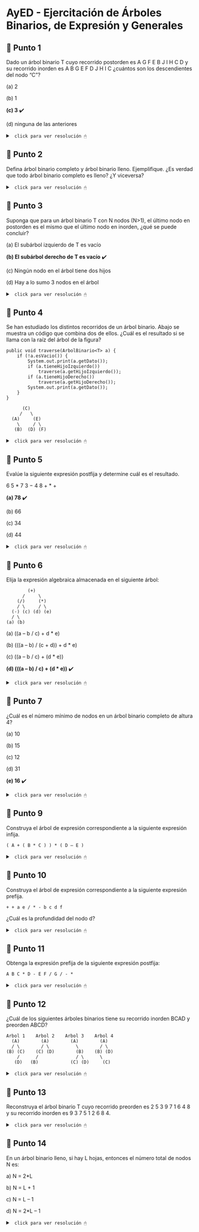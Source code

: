 # AyED - Ejercitación de Árboles Binarios, de Expresión y Generales

## 🔵 Punto 1

Dado un árbol binario T cuyo recorrido postorden es A G F E B J I H C D y su recorrido inorden es A B G E F D J H I C ¿cuántos son los descendientes del nodo “C”?

(a) 2 

(b) 1 

**(c) 3** ✔️

(d) ninguna de las anteriores

<details><summary> <code> click para ver resolución 🖱 </code></summary><br>

* Recorrido <code>postOrden</code> --> hI - hD - raiz

* Recorrido <code>inOrden</code> --> hI - raiz - hD

Sabiendo esto si el recorrido postOrden devuelve A G F E B J I H C D, entonces D es la raiz. Por lo tanto (mirando recorrido inOrden) 

subArbol_izquierdo = (A B G E F) / raiz = D / subArbol_derecho = (J H I C)

Luego, volviendo a mirar postOrden (A G F E B)(J I H C) la raiz del subArbol_izquierdo es B y del subArbol_derecho es C

Nos queda 

~~~
             D
       /          \
      B            C
    /  \          /
  (A)  (G E F) (J H I)   --> estos son los subarboles que nos quedan del nodo B y C
~~~

**Por lo tanto, el nodo C tiene 3 descendientes (J, H, I).**

</details>

## 🔵 Punto 2

Defina árbol binario completo y árbol binario lleno. Ejemplifique. ¿Es verdad que todo árbol
binario completo es lleno? ¿Y viceversa?

<details><summary> <code> click para ver resolución 🖱 </code></summary><br>

* **Árbol Binario Completo:** un árbol binario completo es un árbol en el que todos los niveles, excepto el último, están completamente llenos, y todos los nodos del último nivel están lo más a la izquierda posible. Esto significa que si hay un nivel incompleto, solo faltan nodos al final, no en el medio.

Ejemplo de Árbol Binario Completo:

~~~
       1
      / \
     2   3
    / \  / 
   4   5 6 
~~~

En este caso, el árbol tiene tres niveles, y el último nivel (nivel 3) está lleno desde la izquierda, con nodos 4, 5 y 6.

* **Árbol Binario Lleno:** un árbol binario lleno es un árbol en el que todos los niveles están completamente llenos. Esto significa que cada nodo tiene exactamente 0 o 2 hijos y todos los nodos están en los mismos niveles.

Ejemplo de Árbol Binario Lleno:

~~~
       1
      / \
     2   3
    / \  / \
   4   5 6  7
~~~

En este caso, todos los niveles del árbol están completamente llenos y todos los nodos tienen dos hijos (excepto las hojas).

Un árbol binario completo no necesita estar completamente lleno en todos los niveles, solo en los niveles superiores. Un árbol completo puede tener un nivel incompleto en su parte inferior. Por otro lado, un árbol binario lleno, por definición, cumple con la condición de ser completo, ya que todos sus niveles están llenos.

</details>

## 🔵 Punto 3

Suponga que para un árbol binario T con N nodos (N>1), el último nodo en postorden es el mismo que el último nodo en inorden, ¿qué se puede concluir?

(a) El subárbol izquierdo de T es vacío

**(b) El subárbol derecho de T es vacío** ✔️

(c) Ningún nodo en el árbol tiene dos hijos

(d) Hay a lo sumo 3 nodos en el árbol

<details><summary> <code> click para ver resolución 🖱 </code></summary><br>

Sabemos que 

* postOrden = (subAIz)(subADr)(X)

* inOrden = (subAIz)(X)(subADr) 

Si el último nodo en postOrden e inOrden es el mismo (X) podemos concluir que el subArbol derecho de T es vacio.

</details>

## 🔵 Punto 4

Se han estudiado los distintos recorridos de un árbol binario. Abajo se muestra un código que
combina dos de ellos. ¿Cuál es el resultado si se llama con la raíz del árbol de la figura?

~~~
public void traverse(ArbolBinario<T> a) {
    if (!a.esVacio()) {
        System.out.print(a.getDato());
        if (a.tieneHijoIzquierdo())
            traverse(a.getHijoIzquierdo());
        if (a.tieneHijoDerecho())
            traverse(a.getHijoDerecho());
        System.out.print(a.getDato());
    }
}
~~~

~~~
      (C)
     /   \
  (A)     (E)
    \     / \
   (B)  (D) (F)
~~~

<details><summary> <code> click para ver resolución 🖱 </code></summary><br>

El código dado combina dos recorridos: preorden y postorden. El método traverse sigue estos pasos:

* Preorden: Imprime el dato del nodo antes de recorrer sus hijos (System.out.print(a.getDato())).

* Recorre el hijo izquierdo (si existe).

* Recorre el hijo derecho (si existe).

* Postorden: Imprime nuevamente el dato del nodo después de recorrer sus hijos (System.out.print(a.getDato())).

Al aplicar el método traverse con la raíz del árbol, el flujo es el siguiente:

~~~
1. Se llama a traverse(C), imprime C.                           --> C
2. Se llama a traverse(A) (hI de C), imprime A.                 --> A
3. Se llama a traverse(B) (hD de A), imprime B.                 --> B           
4. B no tiene hijos, entonces imprime nuevamente B.             --> B
5. Se vuelve a A, se imprime nuevamente A.                      --> A
6. Se vuelve a C, llama a traverse(E) (hD de C), imprime E.     --> E
7. Se llama a traverse(D) (hI de E), imprime D.                 --> D
8. D no tiene hijos, se imprime nuevamente D.                   --> D
9. Se vuelve a E, llama a traverse(F) (hD de E), imprime F.     --> F
10. F no tiene hijos, se imprime nuevamente F.                  --> F
11. Se vuelve a E, se imprime nuevamente E.                     --> E
12. Finalmente, se vuelve a C, y se imprime nuevamente C.       --> C
~~~

El resultado sería la siguiente secuencia de caracteres: C A B B A E D D F F E C

</details>

## 🔵 Punto 5

Evalúe la siguiente expresión postfija y determine cuál es el resultado.

6 5 * 7 3 − 4 8 + * +

**(a) 78** ✔️

(b) 66 

(c) 34 

(d) 44

<details><summary> <code> click para ver resolución 🖱 </code></summary><br>

Construcción de un arbol a partir de una expresión postfija

~~~
tomo un carácter de la expresión
mientras ( existe carácter ) hacer
    si es un operando 🡪 creo un nodo y lo apilo.
    si es un operador (lo tomo como la raíz de los dos últimos nodos creados)
        🡪 - creo un nodo R,
    - desapilo y lo agrego como hijo derecho de R
        - desapilo y lo agrego como hijo izquierdo de R
    - apilo R.
    tomo otro carácter
fin
~~~

Entonces:

~~~
          (+)
         /   \
      (*)     (*)
     /   \   /   \
   (6)  (5) (-)   (+)
            / \   / \
          (7) (3)(4)(8) 
~~~

Nos queda = (6 * 5) + [(7 - 3) * (4 + 8)] = 30 + (4 * 12) = 30 + 48 = 78

</details>

## 🔵 Punto 6

Elija la expresión algebraica almacenada en el siguiente árbol:

~~~
        (+)
      /     \
    (/)     (*)
    / \     / \
  (-) (c) (d) (e)
  / \
(a) (b)
~~~

(a) ((a – b / c) + d * e)

(b) (((a – b) / (c + d)) + d * e)

(c) ((a – b / c) + (d * e))

**(d) (((a – b) / c) + (d * e))** ✔️

<details><summary> <code> click para ver resolución 🖱 </code></summary><br>

Suponiendo que con el arbol armamos una expresión postfija la respuesta correcta es la (d)

</details>

## 🔵 Punto 7

¿Cuál es el número mínimo de nodos en un árbol binario completo de altura 4? 

(a) 10      

(b) 15      

(c) 12      

(d) 31      

**(e) 16** ✔️

<details><summary> <code> click para ver resolución 🖱 </code></summary><br>

Un árbol binario completo es un árbol en el que todos los niveles, excepto el último, están completamente llenos, y todos los nodos del último nivel están lo más a la izquierda posible.

Dado que el número de nodos n de un arbol binario completo de altura h cumple que:

~~~
2^h <= n <= (2^(h+1)-1)
~~~

Podemos decir que el número MINIMO de nodos en un árbol binario de altura 4 es 2^4 = 16

</details>

## 🔵 Punto 9

Construya el árbol de expresión correspondiente a la siguiente expresión infija. 

~~~
( A + ( B * C ) ) * ( D – E )
~~~

<details><summary> <code> click para ver resolución 🖱 </code></summary><br>

raiz = * | subAiz = ( A + ( B * C ) ) | subAdr = ( D – E )

~~~
      (*)
    /     \
  (+)     (-)
  / \     / \
(A) (*) (D) (E)
    / \
  (B) (C)
~~~

</details>

## 🔵 Punto 10

Construya el árbol de expresión correspondiente a la siguiente expresión prefija.

~~~
+ + a e / * - b c d f
~~~

¿Cuál es la profundidad del nodo d?

<details><summary> <code> click para ver resolución 🖱 </code></summary><br>

Si es operador lo bajo, si no es operador es una hoja

~~~
      (+)
     /   \
  (+)     (/)
  / \     / \
(a) (e) (*) (f)
        / \
      (-) (d)
      / \
    (b) (c)
~~~

La profundidad del nodo d es 3.

La operación que me quedaría sería --> ( a + e ) + { [ ( b - c ) * d ] / f }

</details>

## 🔵 Punto 11

Obtenga la expresión prefija de la siguiente expresión postfija:

~~~
A B C * D - E F / G / - *
~~~

<details><summary> <code> click para ver resolución 🖱 </code></summary><br>

Este sería el arbol de expresión.

~~~
    (*)
   /   \
(A)     (-)
       /   \
    (-)     (/)
    / \     / \
  (*) (D)  (/) (G)
  / \      / \
(B) (C)  (E) (F)
~~~

Entonces la expresión prefija sería: * A - - * B C D / / E F G 

</details>

## 🔵 Punto 12

¿Cuál de los siguientes árboles binarios tiene su recorrido inorden BCAD y preorden ABCD?

~~~
Arbol 1    Arbol 2    Arbol 3    Arbol 4
  (A)        (A)        (A)        (A)
  / \        / \          \        / \
(B) (C)    (C) (D)        (B)    (B) (D)
    /      /              / \      \
   (D)   (B)            (C) (D)     (C)
~~~

<details><summary> <code> click para ver resolución 🖱 </code></summary><br>

* Recorrido <code>preOrden</code> --> raiz - hI - hD

* Recorrido <code>inOrden</code> --> hI - raiz - hD

Por el recorrido preorden sabemos que la raiz es A, por lo tanto, viendo el recorrido inorden sabemos que subAiz: (B C) | raiz: A | subAdr: D. Podemos descartar entonces los arboles 1 y 3.

Luego volviendo a mirar el recorrido preorden vemos que B va antes que C, por lo tanto descartamoos el arbol 2.

La respuesta es el **Arbol 4**

</details>

## 🔵 Punto 13

Reconstruya el árbol binario T cuyo recorrido preorden es 2 5 3 9 7 1 6 4 8 y su recorrido inorden es 9 3 7 5 1 2 6 8 4.

<details><summary> <code> click para ver resolución 🖱 </code></summary><br>
</details>

## 🔵 Punto 14

En un árbol binario lleno, si hay L hojas, entonces el número total de nodos N es:

a) N = 2*L

b) N = L + 1

c) N = L – 1

d) N = 2*L – 1

<details><summary> <code> click para ver resolución 🖱 </code></summary><br>
</details>
